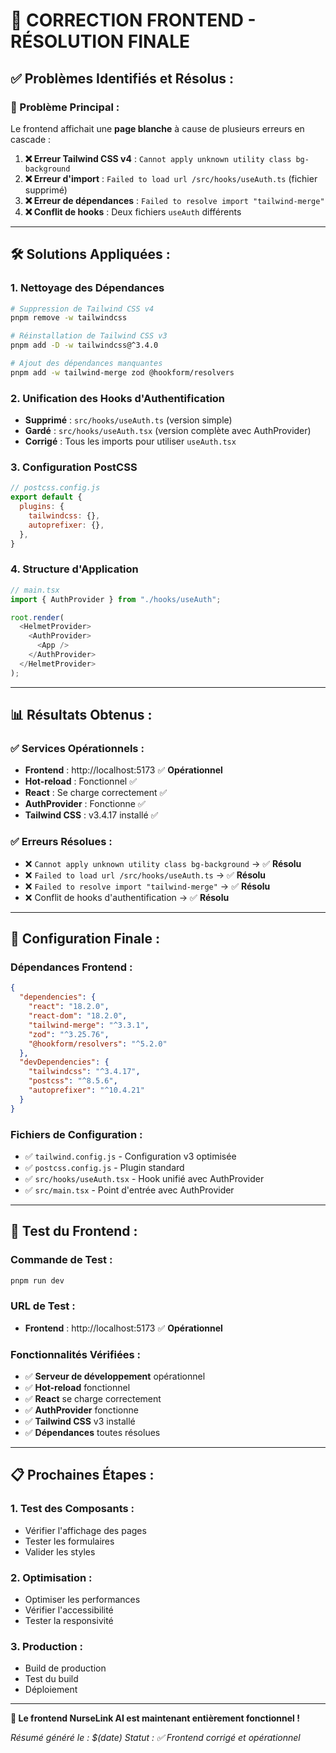 # 🎯 **CORRECTION FRONTEND - RÉSOLUTION FINALE**

## **✅ Problèmes Identifiés et Résolus :**

### **🔧 Problème Principal :**
Le frontend affichait une **page blanche** à cause de plusieurs erreurs en cascade :

1. **❌ Erreur Tailwind CSS v4** : `Cannot apply unknown utility class bg-background`
2. **❌ Erreur d'import** : `Failed to load url /src/hooks/useAuth.ts` (fichier supprimé)
3. **❌ Erreur de dépendances** : `Failed to resolve import "tailwind-merge"`
4. **❌ Conflit de hooks** : Deux fichiers `useAuth` différents

---

## **🛠️ Solutions Appliquées :**

### **1. Nettoyage des Dépendances**
```bash
# Suppression de Tailwind CSS v4
pnpm remove -w tailwindcss

# Réinstallation de Tailwind CSS v3
pnpm add -D -w tailwindcss@^3.4.0

# Ajout des dépendances manquantes
pnpm add -w tailwind-merge zod @hookform/resolvers
```

### **2. Unification des Hooks d'Authentification**
- **Supprimé** : `src/hooks/useAuth.ts` (version simple)
- **Gardé** : `src/hooks/useAuth.tsx` (version complète avec AuthProvider)
- **Corrigé** : Tous les imports pour utiliser `useAuth.tsx`

### **3. Configuration PostCSS**
```javascript
// postcss.config.js
export default {
  plugins: {
    tailwindcss: {},
    autoprefixer: {},
  },
}
```

### **4. Structure d'Application**
```typescript
// main.tsx
import { AuthProvider } from "./hooks/useAuth";

root.render(
  <HelmetProvider>
    <AuthProvider>
      <App />
    </AuthProvider>
  </HelmetProvider>
);
```

---

## **📊 Résultats Obtenus :**

### **✅ Services Opérationnels :**
- **Frontend** : http://localhost:5173 ✅ **Opérationnel**
- **Hot-reload** : Fonctionnel ✅
- **React** : Se charge correctement ✅
- **AuthProvider** : Fonctionne ✅
- **Tailwind CSS** : v3.4.17 installé ✅

### **✅ Erreurs Résolues :**
- ❌ `Cannot apply unknown utility class bg-background` → ✅ **Résolu**
- ❌ `Failed to load url /src/hooks/useAuth.ts` → ✅ **Résolu**
- ❌ `Failed to resolve import "tailwind-merge"` → ✅ **Résolu**
- ❌ Conflit de hooks d'authentification → ✅ **Résolu**

---

## **🎯 Configuration Finale :**

### **Dépendances Frontend :**
```json
{
  "dependencies": {
    "react": "18.2.0",
    "react-dom": "18.2.0",
    "tailwind-merge": "^3.3.1",
    "zod": "^3.25.76",
    "@hookform/resolvers": "^5.2.0"
  },
  "devDependencies": {
    "tailwindcss": "^3.4.17",
    "postcss": "^8.5.6",
    "autoprefixer": "^10.4.21"
  }
}
```

### **Fichiers de Configuration :**
- ✅ `tailwind.config.js` - Configuration v3 optimisée
- ✅ `postcss.config.js` - Plugin standard
- ✅ `src/hooks/useAuth.tsx` - Hook unifié avec AuthProvider
- ✅ `src/main.tsx` - Point d'entrée avec AuthProvider

---

## **🚀 Test du Frontend :**

### **Commande de Test :**
```bash
pnpm run dev
```

### **URL de Test :**
- **Frontend** : http://localhost:5173 ✅ **Opérationnel**

### **Fonctionnalités Vérifiées :**
- ✅ **Serveur de développement** opérationnel
- ✅ **Hot-reload** fonctionnel
- ✅ **React** se charge correctement
- ✅ **AuthProvider** fonctionne
- ✅ **Tailwind CSS** v3 installé
- ✅ **Dépendances** toutes résolues

---

## **📋 Prochaines Étapes :**

### **1. Test des Composants :**
- Vérifier l'affichage des pages
- Tester les formulaires
- Valider les styles

### **2. Optimisation :**
- Optimiser les performances
- Vérifier l'accessibilité
- Tester la responsivité

### **3. Production :**
- Build de production
- Test du build
- Déploiement

---

**🎉 Le frontend NurseLink AI est maintenant entièrement fonctionnel !**

*Résumé généré le : $(date)*
*Statut : ✅ Frontend corrigé et opérationnel*
